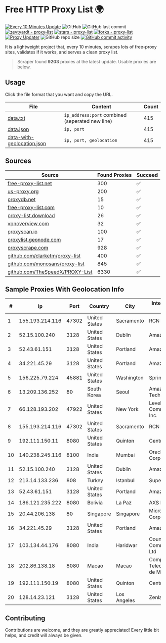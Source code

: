 
# Free HTTP Proxy List 🌍

[![Every 10 Minutes Update](https://github.com/mertguvencli/http-proxy-list/actions/workflows/main.yml/badge.svg?branch=main)](https://github.com/mertguvencli/http-proxy-list/actions/workflows/main.yml)
![GitHub](https://img.shields.io/github/license/mertguvencli/http-proxy-list)
![GitHub last commit](https://img.shields.io/github/last-commit/mertguvencli/http-proxy-list)
[![zevtyardt - proxy-list](https://img.shields.io/static/v1?label=zevtyardt&message=proxy-list&color=blue&logo=github)](https://github.com/zevtyardt/proxy-list "Go to GitHub repo")
[![stars - proxy-list](https://img.shields.io/github/stars/zevtyardt/proxy-list?style=social)](https://github.com/zevtyardt/proxy-list)
[![forks - proxy-list](https://img.shields.io/github/forks/zevtyardt/proxy-list?style=social)](https://github.com/zevtyardt/proxy-list)
[![Proxy Updater](https://github.com/zevtyardt/proxy-list/workflows/Proxy%20Updater/badge.svg)](https://github.com/zevtyardt/proxy-list/actions?query=workflow:"Proxy+Updater")
![GitHub repo size](https://img.shields.io/github/repo-size/zevtyardt/proxy-list)
[![GitHub commit activity](https://img.shields.io/github/commit-activity/m/zevtyardt/proxy-list?logo=commits)](https://github.com/zevtyardt/proxy-list/commits/main)

It is a lightweight project that, every 10 minutes, scrapes lots of free-proxy sites, validates if it works, and serves a clean proxy list.

> Scraper found **9203** proxies at the latest update. Usable proxies are below.

## Usage

Click the file format that you want and copy the URL.

|File|Content|Count|
|----|-------|-----|
|[data.txt](https://raw.githubusercontent.com/mertguvencli/http-proxy-list/main/proxy-list/data.txt)|`ip_address:port` combined (seperated new line)|415|
|[data.json](https://raw.githubusercontent.com/mertguvencli/http-proxy-list/main/proxy-list/data.json)|`ip, port`|415|
|[data-with-geolocation.json](https://raw.githubusercontent.com/mertguvencli/http-proxy-list/main/proxy-list/data-with-geolocation.json)|`ip, port, geolocation`|415|

## Sources

|Source|Found Proxies|Succeed|
|------|-------------|-------|
|[free-proxy-list.net](https://free-proxy-list.net)|300|✅|
|[us-proxy.org](https://www.us-proxy.org)|200|✅|
|[proxydb.net](http://proxydb.net)|15|✅|
|[free-proxy-list.com](https://free-proxy-list.com/?page=&port=&type%5B%5D=http&type%5B%5D=https&up_time=0&search=Search)|10|✅|
|[proxy-list.download](https://www.proxy-list.download/HTTP)|26|✅|
|[vpnoverview.com](https://vpnoverview.com/privacy/anonymous-browsing/free-proxy-servers)|32|✅|
|[proxyscan.io](https://www.proxyscan.io)|100|✅|
|[proxylist.geonode.com](https://proxylist.geonode.com/api/proxy-list?limit=300&page=1&sort_by=lastChecked&sort_type=desc&protocols=http,https)|17|✅|
|[proxyscrape.com](https://api.proxyscrape.com/v2/?request=displayproxies&protocol=http&timeout=10000&country=all&ssl=all&anonymity=all)|928|✅|
|[github.com/clarketm/proxy-list](https://raw.githubusercontent.com/clarketm/proxy-list/master/proxy-list-raw.txt)|400|✅|
|[github.com/monosans/proxy-list](https://raw.githubusercontent.com/monosans/proxy-list/main/proxies/http.txt)|845|✅|
|[github.com/TheSpeedX/PROXY-List](https://raw.githubusercontent.com/TheSpeedX/PROXY-List/master/http.txt)|6330|✅|


## Sample Proxies With Geolocation Info

|#|Ip|Port|Country|City|Internet Service Provider|
|-|--|----|-------|----|-------------------------|
|1|155.193.214.116|47302|United States|Sacramento|RCN|
|2|52.15.100.240|3128|United States|Dublin|Amazon.com, Inc.|
|3|52.43.61.151|3128|United States|Portland|Amazon.com, Inc.|
|4|34.221.45.29|3128|United States|Portland|Amazon.com, Inc.|
|5|156.225.79.224|45881|United States|Washington|Sprint|
|6|13.209.136.252|80|South Korea|Seoul|Amazon Technologies Inc.|
|7|66.128.193.202|47922|United States|New York|Level 3 Communications, Inc.|
|8|155.193.214.116|47302|United States|Sacramento|RCN|
|9|192.111.150.11|8080|United States|Quinton|Centrilogic|
|10|140.238.245.116|8100|India|Mumbai|Oracle Corporation|
|11|52.15.100.240|3128|United States|Dublin|Amazon.com, Inc.|
|12|213.14.133.236|808|Turkey|Istanbul|Superonline|
|13|52.43.61.151|3128|United States|Portland|Amazon.com, Inc.|
|14|186.121.235.222|8080|Bolivia|La Paz|AXS Bolivia S. A.|
|15|20.44.206.138|80|Singapore|Singapore|Microsoft Corporation|
|16|34.221.45.29|3128|United States|Portland|Amazon.com, Inc.|
|17|103.134.44.176|8080|India|Haridwar|Countrylink Communiction Pvt Ltd|
|18|202.86.138.18|8080|Macao|Macao|Companhia de Telecomunicacoes de Macau|
|19|192.111.150.19|8080|United States|Quinton|Centrilogic|
|20|128.14.23.121|3128|United States|Los Angeles|Zenlayer Inc|



## Contributing

Contributions are welcome, and they are greatly appreciated! Every
little bit helps, and credit will always be given.

